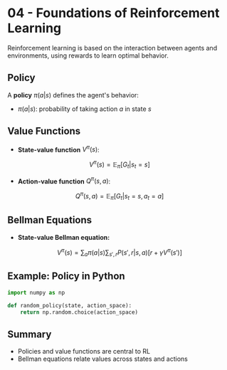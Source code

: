 # 04 - Foundations of Reinforcement Learning

Reinforcement learning is based on the interaction between agents and environments, using rewards to learn optimal behavior.

## Policy

A **policy** $`\pi(a|s)`$ defines the agent's behavior:

- $`\pi(a|s)`$: probability of taking action $`a`$ in state $`s`$

## Value Functions

- **State-value function** $`V^{\pi}(s)`$:

```math
V^{\pi}(s) = \mathbb{E}_\pi [G_t | s_t = s]
```

- **Action-value function** $`Q^{\pi}(s,a)`$:

```math
Q^{\pi}(s,a) = \mathbb{E}_\pi [G_t | s_t = s, a_t = a]
```

## Bellman Equations

- **State-value Bellman equation:**

```math
V^{\pi}(s) = \sum_a \pi(a|s) \sum_{s',r} P(s',r|s,a) [r + \gamma V^{\pi}(s')]
```

## Example: Policy in Python

```python
import numpy as np

def random_policy(state, action_space):
    return np.random.choice(action_space)
```

## Summary
- Policies and value functions are central to RL
- Bellman equations relate values across states and actions 